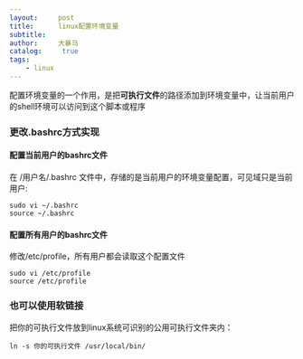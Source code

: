 ```yaml
---
layout:     post
title:      linux配置环境变量
subtitle:   
author:     大暴马
catalog: 	 true
tags:
    - linux
---
```


配置环境变量的一个作用，是把**可执行文件**的路径添加到环境变量中，让当前用户的shell环境可以访问到这个脚本或程序
### 更改.bashrc方式实现
#### 配置当前用户的bashrc文件
在 /用户名/.bashrc 文件中，存储的是当前用户的环境变量配置，可见域只是当前用户:
```jshelllanguage
sudo vi ~/.bashrc
source ~/.bashrc
```
#### 配置所有用户的bashrc文件
修改/etc/profile，所有用户都会读取这个配置文件
```jshelllanguage
sudo vi /etc/profile
source /etc/profile
```

### 也可以使用软链接
把你的可执行文件放到linux系统可识别的公用可执行文件夹内：
```
ln -s 你的可执行文件 /usr/local/bin/
```



